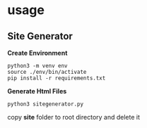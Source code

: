 # usage

## Site Generator

**Create Environment**

	python3 -m venv env
	source ./env/bin/activate
	pip install -r requirements.txt

**Generate Html Files**
	
	python3 sitegenerator.py

copy **site** folder to root directory and delete it